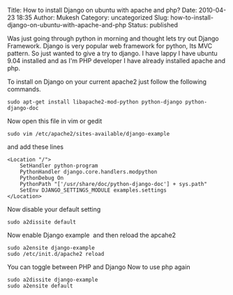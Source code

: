 Title: How to install Django on ubuntu with apache and php?
Date: 2010-04-23 18:35
Author: Mukesh
Category: uncategorized
Slug: how-to-install-django-on-ubuntu-with-apache-and-php
Status: published

Was just going through python in morning and thought lets try out Django
Framework. Django is very popular web framework for python, Its MVC
pattern. So just wanted to give a try to django. I have lappy I have
ubuntu 9.04 installed and as I'm PHP developer I have already installed
apache and php.

To install on Django on your current apache2 just follow the following
commands.

    sudo apt-get install libapache2-mod-python python-django python-django-doc

Now open this file in vim or gedit

    sudo vim /etc/apache2/sites-available/django-example

and add these lines

    <Location "/">
        SetHandler python-program
        PythonHandler django.core.handlers.modpython
        PythonDebug On
        PythonPath "['/usr/share/doc/python-django-doc'] + sys.path"
        SetEnv DJANGO_SETTINGS_MODULE examples.settings
    </Location>

Now disable your default setting

    sudo a2dissite default

Now enable Django example  and then reload the apcahe2

    sudo a2ensite django-example
    sudo /etc/init.d/apache2 reload

You can toggle between PHP and Django Now to use php again

    sudo a2dissite django-example
    sudo a2ensite default
